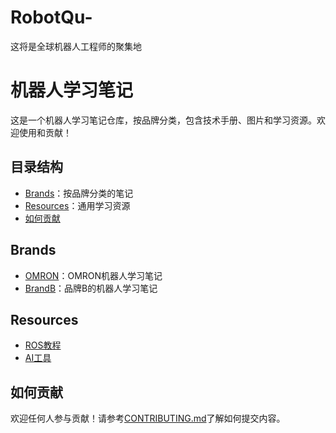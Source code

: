 # RobotQu-
这将是全球机器人工程师的聚集地
# 机器人学习笔记

这是一个机器人学习笔记仓库，按品牌分类，包含技术手册、图片和学习资源。欢迎使用和贡献！

## 目录结构
- [Brands](robotbrands)：按品牌分类的笔记
- [Resources](#resources)：通用学习资源
- [如何贡献](#contributing)

## Brands
- [OMRON](robotbrands/omron)：OMRON机器人学习笔记
- [BrandB](Brands/BrandB)：品牌B的机器人学习笔记

## Resources
- [ROS教程](Resources/ROS-Tutorials)
- [AI工具](Resources/AI-Tools)

## 如何贡献
欢迎任何人参与贡献！请参考[CONTRIBUTING.md](CONTRIBUTING.md)了解如何提交内容。
